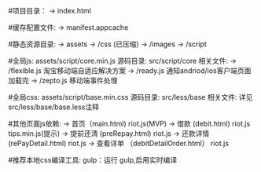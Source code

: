 #项目目录：
        -> index.html

#缓存配置文件:
        -> manifest.appcache

#静态资源目录:
        -> assets
        -> /css (已压缩)
        -> /images
        -> /script

#全局js:
        assets/script/core.min.js
源码目录: src/script/core
相关文件:
        -> /flexible.js 淘宝移动端自适应解决方案
        -> /ready.js 通知andriod/ios客户端页面加载完
        -> /zepto.js 移动端事件处理

#全局css:
        assets/script/base.min.css
源码目录: src/less/base
相关文件: 详见src/less/base/base.less注释

#其他页面js依赖:
       -> 首页（main.html) riot.js(MVP)
       -> 借款 (debit.html) riot.js tips.min.js(提示)
       -> 提前还清 (preRepay.html) riot.js
       -> 还款详情 (rePayDetail.html) riot.js
       -> 查看详单 （debitDetailOrder.html） riot.js

#推荐本地css编译工具:
       gulp：运行 gulp,启用实时编译
